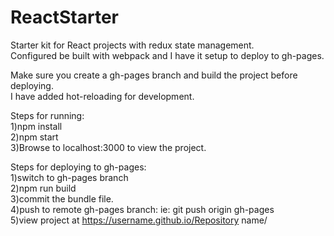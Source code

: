 # ReactStarter

Starter kit for React projects with redux state management.  
Configured be built with webpack and I have it setup to deploy to gh-pages.  

Make sure you create a gh-pages branch and build the project before deploying.  
I have added hot-reloading for development.  

Steps for running:  
1)npm install  
2)npm start  
3)Browse to localhost:3000 to view the project.  

Steps for deploying to gh-pages:  
1)switch to gh-pages branch  
2)npm run build  
3)commit the bundle file.  
4)push to remote gh-pages branch: ie: git push origin gh-pages  
5)view project at https://username.github.io/Repository name/  
